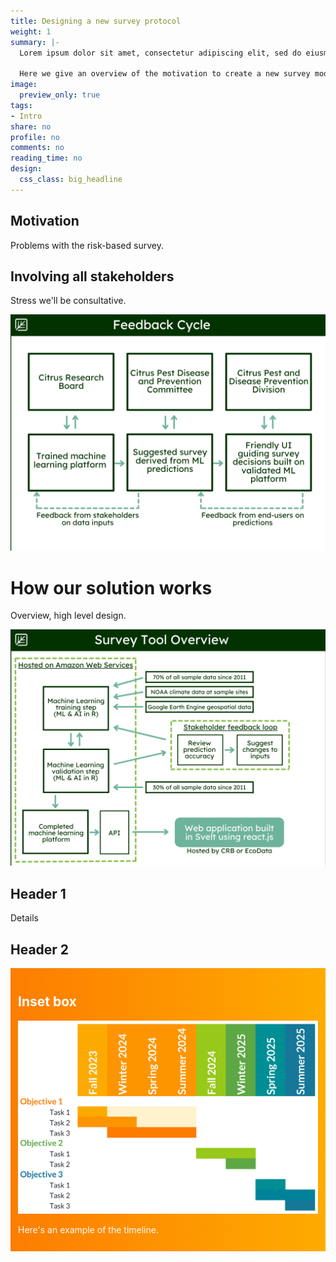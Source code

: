 ```yaml
---
title: Designing a new survey protocol
weight: 1
summary: |-
  Lorem ipsum dolor sit amet, consectetur adipiscing elit, sed do eiusmod tempor incididunt ut labore et dolore magna aliqua. Ut enim ad minim veniam, quis nostrud exercitation ullamco laboris nisi ut aliquip ex ea commodo consequat. 
  
  Here we give an overview of the motivation to create a new survey model, and how our solution will work.
image:
  preview_only: true
tags: 
- Intro
share: no
profile: no
comments: no
reading_time: no
design:
  css_class: big_headline
---
```


<style>
p.caption {
  font-size: 0.8em;
  padding: 0px 0px 40px 0px;
}
qt {
  color: #525252;
}
</style>

## Motivation

Problems with the risk-based survey.

## Involving all stakeholders

Stress we'll be consultative.

<img src="CRB Consult Pipeline.png" />

# How our solution works

Overview, high level design.

<img src="CRB Data pipeline.png" />

## Header 1

Details

## Header 2

<!-- Have to use html tags rather than markdown to get the coloured box panels to look right. Copy them or just let me know which bits you'd like in boxes and I'll do it tomorrow. -->

<div style="background: linear-gradient(90deg, rgba(253,125,0,1) 0%, rgba(254,171,0,1) 100%); color: #ffffff; padding: 12px">

<h2 style="color: #ffffff"> Inset box </h2>

<img src="gannt1.png" />

Here's an example of the timeline.

</div>
